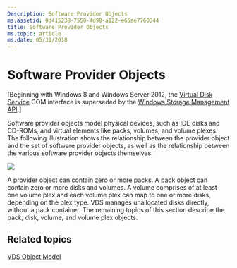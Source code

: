 ```yaml
---
Description: Software Provider Objects
ms.assetid: 0d415238-7558-4d90-a122-e65ae7760344
title: Software Provider Objects
ms.topic: article
ms.date: 05/31/2018
---
```


# Software Provider Objects

\[Beginning with Windows 8 and Windows Server 2012, the [Virtual Disk Service](virtual-disk-service-portal.md) COM interface is superseded by the [Windows Storage Management API](/previous-versions/windows/desktop/stormgmt/windows-storage-management-api-portal).\]

Software provider objects model physical devices, such as IDE disks and CD-ROMs, and virtual elements like packs, volumes, and volume plexes. The following illustration shows the relationship between the provider object and the set of software provider objects, as well as the relationship between the various software provider objects themselves.

![](images/vdsswobjects.png)

A provider object can contain zero or more packs. A pack object can contain zero or more disks and volumes. A volume comprises of at least one volume plex and each volume plex can map to one or more disks, depending on the plex type. VDS manages unallocated disks directly, without a pack container. The remaining topics of this section describe the pack, disk, volume, and volume plex objects.

## Related topics

<dl> <dt>

[VDS Object Model](vds-object-model.md)
</dt> </dl>

 

 